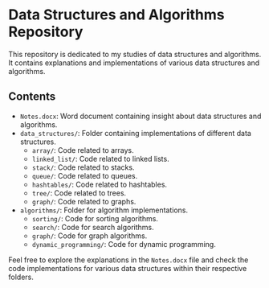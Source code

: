 # Data Structures and Algorithms Repository

This repository is dedicated to my studies of data structures and algorithms. It contains explanations and implementations of various data structures and algorithms.

## Contents

- `Notes.docx`: Word document containing insight about data structures and algorithms.
- `data_structures/`: Folder containing implementations of different data structures.
  - `array/`: Code related to arrays.
  - `linked_list/`: Code related to linked lists.
  - `stack/`: Code related to stacks.
  - `queue/`: Code related to queues.
  - `hashtables/`: Code related to hashtables.
  - `tree/`: Code related to trees.
  - `graph/`: Code related to graphs.
- `algorithms/`: Folder for algorithm implementations.
  - `sorting/`: Code for sorting algorithms.
  - `search/`: Code for search algorithms.
  - `graph/`: Code for graph algorithms.
  - `dynamic_programming/`: Code for dynamic programming.


Feel free to explore the explanations in the `Notes.docx` file and check the code implementations for various data structures within their respective folders.
